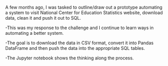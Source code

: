 A few months ago, I was tasked to outline/draw out a prototype automating a system to visit National Center for Education Statistics website, download data, clean it and push it out to SQL.

-This was my response to the challenge and I continue to learn ways in automating a better system.

-The goal is to download the data in CSV format, convert it into Pandas DataFrame and then push the data into the appropriate SQL tables. 

-The Jupyter notebook shows the thinking along the process.  

